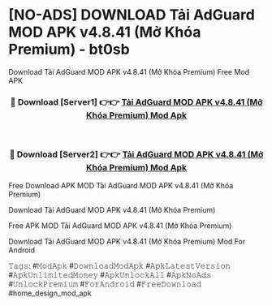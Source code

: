 # [NO-ADS] DOWNLOAD Tải AdGuard MOD APK v4.8.41 (Mở Khóa Premium) - bt0sb
Download Tải AdGuard MOD APK v4.8.41 (Mở Khóa Premium) Free Mod APK

<div align="center">
<h3>🔴 Download [Server1] 👉👉 <a href="https://apk-comot.site?title=Tải_AdGuard_MOD_APK_v4.8.41_(Mở_Khóa_Premium)">Tải AdGuard MOD APK v4.8.41 (Mở Khóa Premium) Mod Apk</a></h3><br>

<h3>🔴 Download [Server2] 👉👉 <a href="https://apk-comot.site?title=Tải_AdGuard_MOD_APK_v4.8.41_(Mở_Khóa_Premium)">Tải AdGuard MOD APK v4.8.41 (Mở Khóa Premium) Mod Apk</a></h3>
</div>


Free Download APK MOD Tải AdGuard MOD APK v4.8.41 (Mở Khóa Premium)

Download Tải AdGuard MOD APK v4.8.41 (Mở Khóa Premium) 

Free APK MOD Tải AdGuard MOD APK v4.8.41 (Mở Khóa Premium) 

Download Tải AdGuard MOD APK v4.8.41 (Mở Khóa Premium) Mod For Android

𝚃𝚊𝚐𝚜: #𝙼𝚘𝚍𝙰𝚙𝚔 #𝙳𝚘𝚠𝚗𝚕𝚘𝚊𝚍𝙼𝚘𝚍𝙰𝚙𝚔 #𝙰𝚙𝚔𝙻𝚊𝚝𝚎𝚜𝚝𝚅𝚎𝚛𝚜𝚒𝚘𝚗 #𝙰𝚙𝚔𝚄𝚗𝚕𝚒𝚖𝚒𝚝𝚎𝚍𝙼𝚘𝚗𝚎𝚢 #𝙰𝚙𝚔𝚄𝚗𝚕𝚘𝚌𝚔𝙰𝚕𝚕 #𝙰𝚙𝚔𝙽𝚘𝙰𝚍𝚜 #𝚄𝚗𝚕𝚘𝚌𝚔𝙿𝚛𝚎𝚖𝚒𝚞𝚖 #𝙵𝚘𝚛𝙰𝚗𝚍𝚛𝚘𝚒𝚍 #𝙵𝚛𝚎𝚎𝙳𝚘𝚠𝚗𝚕𝚘𝚊𝚍 #home_design_mod_apk
